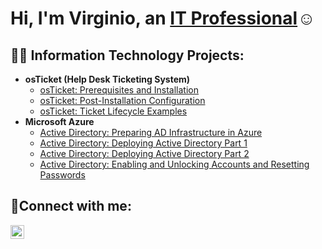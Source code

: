 <h1>Hi, I'm Virginio, an <a href="https://linkedin.com/in/virginio-garza-61337434a">IT Professional</a>☺</h1>

<h2>👨‍💻 Information Technology Projects:</h2>

- <b>osTicket (Help Desk Ticketing System)</b>
  - [osTicket: Prerequisites and Installation](https://github.com/VirginioG/osticket-prereqs)
  - [osTicket: Post-Installation Configuration](https://github.com/VirginioG/post-install-config)
  - [osTicket: Ticket Lifecycle Examples](https://github.com/VirginioG/ticket-lifecycle)
- <b>Microsoft Azure</b>
  - [Active Directory: Preparing AD Infrastructure in Azure](https://github.com/VirginioG/configure-ad)
  - [Active Directory: Deploying Active Directory Part 1](https://github.com/VirginioG/azure-network-protocols)
  - [Active Directory: Deploying Active Directory Part 2](https://github.com/VirginioG/Deploying-Active-Directory-Part-2)
  - [Active Directory: Enabling and Unlocking Accounts and Resetting Passwords](https://github.com/VirginioG/Enabling-and-Unlocking-Accounts-and-Resetting-Passwords)

<h2>🤳Connect with me:</h2>

[<img align="left" alt="Josh | LinkedIn" width="22px" src="https://cdn.jsdelivr.net/npm/simple-icons@v3/icons/linkedin.svg" />][linkedin]

[linkedin]: https://www.linkedin.com/in/virginio-garza-61337434a/
